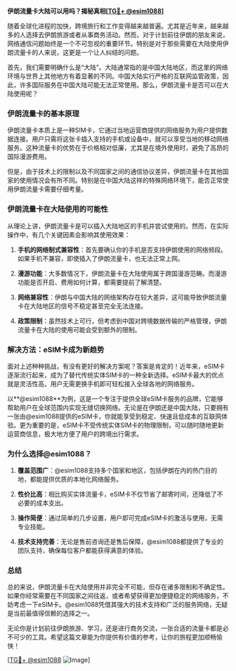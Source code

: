 **伊朗流量卡大陆可以用吗？揭秘真相[[TG💪+ @esim1088](https://t.me/s/esim1088)]**

随着全球化进程的加快，跨境旅行和工作变得越来越普遍。尤其是近年来，越来越多的人选择去伊朗旅游或者从事商务活动。然而，对于计划前往伊朗的朋友来说，网络通信问题始终是一个不可忽视的重要环节。特别是对于那些需要在大陆使用伊朗流量卡的人来说，这更是一个让人纠结的问题。

首先，我们需要明确什么是“大陆”。大陆通常指的是中国大陆地区，而这里的网络环境与世界上其他地方有着显著的不同。中国大陆实行严格的互联网监管政策，因此，许多国际服务在中国大陆可能无法正常使用。那么，伊朗流量卡是否可以在大陆使用呢？

### **伊朗流量卡的基本原理**

伊朗流量卡本质上是一种SIM卡，它通过当地运营商提供的网络服务为用户提供数据连接。用户只需将这张卡插入支持的手机或设备中，就可以享受当地的移动网络服务。这种流量卡的优势在于价格相对低廉，尤其是在境外使用时，避免了高昂的国际漫游费用。

但是，由于技术上的限制以及不同国家之间的通信协议差异，伊朗流量卡在其他国家的使用情况会有所不同。特别是在中国大陆这样的特殊网络环境下，能否正常使用伊朗流量卡需要仔细考量。

### **伊朗流量卡在大陆使用的可能性**

从理论上讲，伊朗流量卡是可以插入大陆地区的手机并尝试使用的。然而，在实际操作中，有几个关键因素会影响其使用效果：

1. **手机的网络制式兼容性**：首先要确认你的手机是否支持伊朗使用的网络频段。如果手机不兼容，即使插入了伊朗流量卡，也无法正常上网。
   
2. **漫游功能**：大多数情况下，伊朗流量卡在大陆使用属于跨国漫游范畴。而漫游功能是否开启、费用如何计算，都需要提前了解清楚。

3. **网络兼容性**：伊朗与中国大陆的网络架构存在较大差异，这可能导致伊朗流量卡在大陆地区的信号不稳定甚至完全无法连接。

4. **政策限制**：虽然技术上可行，但考虑到中国对跨境数据传输的严格管理，伊朗流量卡在大陆的使用可能会受到额外的限制。

### **解决方法：eSIM卡成为新趋势**

面对上述种种挑战，有没有更好的解决方案呢？答案是肯定的！近年来，eSIM卡逐渐流行起来，成为了替代传统实体SIM卡的一种全新选择。eSIM卡最大的优点就是灵活性高，用户无需更换手机即可轻松接入全球各地的网络服务。

以**@esim1088**为例，这是一个专注于提供全球eSIM卡服务的品牌，它能够帮助用户在全球范围内实现无缝切换网络。无论是在伊朗还是中国大陆，只要拥有一张由@esim1088提供的eSIM卡，你就能享受到稳定、快速且低成本的互联网体验。更为重要的是，eSIM卡不受传统实体SIM卡的物理限制，可以随时随地更新运营商信息，极大地方便了用户的跨境出行需求。

### **为什么选择@esim1088？**

1. **覆盖范围广**：@esim1088支持多个国家和地区，包括伊朗在内的热门目的地，都能提供优质的本地化网络服务。
   
2. **性价比高**：相比购买实体流量卡，eSIM卡不仅节省了邮寄时间，还降低了不必要的成本支出。

3. **操作简便**：通过简单的几步设置，用户即可完成eSIM卡的激活与使用，无需专业技能。

4. **技术支持完善**：无论是售前咨询还是售后保障，@esim1088都提供了专业的团队支持，确保每位客户都能获得满意的体验。

### **总结**

总的来说，伊朗流量卡在大陆使用并非完全不可能，但存在诸多限制和不确定性。如果你经常需要在不同国家之间往返，或者希望获得更加便捷稳定的网络服务，不妨考虑一下eSIM卡。@esim1088凭借其强大的技术支持和广泛的服务网络，无疑是当前最值得信赖的选择之一。

无论你是计划前往伊朗旅游、学习，还是进行商务交流，一张合适的流量卡都是必不可少的工具。希望这篇文章能为你提供有价值的参考，让你的旅程更加顺畅愉快！

[[TG💪+ @esim1088](https://t.me/s/esim1088) ![Image](https://i.postimg.cc/4NQfJmqS/Snipaste-2025-05-13-00-14-12.png)]